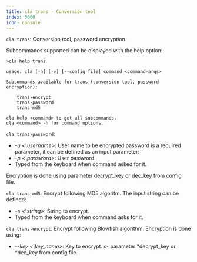 ```yaml
---
title: cla trans - Conversion tool
index: 5000
icon: console
---
```


`cla trans`: Conversion tool, password encryption.

Subcommands supported can be displayed with the help option:

    >cla help trans

    usage: cla [-h] [-v] [--config file] command <command-args>

    Subcommands available for trans (conversion tool, password encryption):

        trans-encrypt
        trans-password
        trans-md5

    cla help <command> to get all subcommands.
    cla <command> -h for command options.

`cla trans-password`:

- *-u <\username>*: User name to be encrypted password is a required parameter, it can be defined as an input parameter:
- *-p <\password>*: User password.
- Typed from the keyboard when command asked for it.

Encryption is done using parameter decrypt_key or dec_key from config file.

`cla trans-md5`: Encrypt following MD5 algoritm. The input string can be defined:

- *–s <\string>*: String to encrypt.
- Typed from the keyboard when command asks for it.

`cla trans-encrypt`: Encrypt following Blowfish algorithm. Encryption is done using:

- *--key <\key_name>*: Key to encrypt.
s- parameter *decrypt_key or *dec_key from config file.
